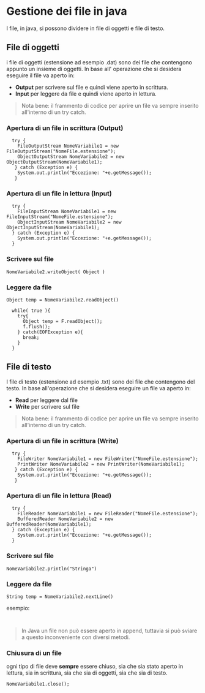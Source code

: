 # Gestione dei file in java

I file, in java, si possono dividere in file di oggetti e file di testo.

## File di oggetti

i file di oggetti (estensione ad esempio .dat) sono dei file che contengono appunto un insieme di oggetti.
In base all' operazione che si desidera eseguire il file va aperto in:
- **Output** per scrivere sul file e quindi viene aperto in scrittura.
- **Input** per leggere da file e quindi viene aperto in lettura.

> Nota bene: il frammento di codice per aprire un file va sempre inserito all'interno di un try catch.

### Apertura di un file in scrittura (Output)

```
  try {
    FileOutputStream NomeVariabile1 = new FileOutputStream("NomeFile.estensione");
    ObjectOutputStream NomeVariabile2 = new ObjectOutputStream(NomeVariabile1);
   } catch (Exception e) {
    System.out.println("Eccezione: "+e.getMessage());
   }
```

### Apertura di un file in lettura (Input)

```
  try {
    FileInputStream NomeVariabile1 = new FileInputStream("NomeFile.estensione");
    ObjectInputStream NomeVariabile2 = new ObjectInputStream(NomeVariabile1);
  } catch (Exception e) {
    System.out.println("Eccezione: "+e.getMessage());
  }
```

### Scrivere sul file

` NomeVariabile2.writeObject( Object ) `

### Leggere da file

` Object temp = NomeVariabile2.readObject() `

``` 
  while( true ){
    try{
      Object temp = F.readObject();
      f.flush();
    } catch(EOFException e){
      break;
    }
  }  

```


## File di testo

I file di testo (estensione ad esempio .txt) sono dei file che contengono del testo. 
In base all'operazione che si desidera eseguire un file va aperto in:
- **Read** per leggere dal file
- **Write** per scrivere sul file

> Nota bene: il frammento di codice per aprire un file va sempre inserito all'interno di un try catch.

### Apertura di un file in scrittura (Write)

```
  try {
    FileWriter NomeVariabile1 = new FileWriter("NomeFile.estensione");
    PrintWriter NomeVariabile2 = new PrintWriter(NomeVariabile1);
   } catch (Exception e) {
    System.out.println("Eccezione: "+e.getMessage());
   }
```

### Apertura di un file in lettura (Read)

```
  try {
    FileReader NomeVariabile1 = new FileReader("NomeFile.estensione");
    BufferedReader NomeVariabile2 = new BufferedReader(NomeVariabile1);
  } catch (Exception e) {
    System.out.println("Eccezione: "+e.getMessage());
  }
```


### Scrivere sul file

` NomeVariabile2.println("Stringa") `

### Leggere da file

` String temp = NomeVariabile2.nextLine() `

esempio:

```
  

```

> In Java un file non può essere aperto in append, tuttavia si può sviare a questo inconveniente con diversi metodi.

### Chiusura di un file
ogni tipo di file deve **sempre** essere chiuso, sia che sia stato aperto in lettura, sia in scrittura, sia che sia di oggetti, sia che sia di testo.

` NomeVariabile1.close(); `
